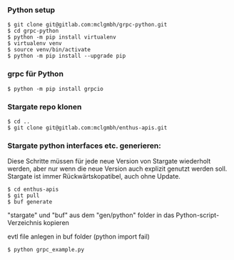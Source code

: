 ### Python setup
```
$ git clone git@gitlab.com:mclgmbh/grpc-python.git
$ cd grpc-python
$ python -m pip install virtualenv
$ virtualenv venv
$ source venv/bin/activate
$ python -m pip install --upgrade pip
```
### grpc für Python
```
$ python -m pip install grpcio
```
### Stargate repo klonen
```
$ cd ..
$ git clone git@gitlab.com:mclgmbh/enthus-apis.git
```
### Stargate python interfaces etc. generieren:
Diese Schritte müssen für jede neue Version von Stargate wiederholt werden, 
aber nur wenn die neue Version auch explizit genutzt werden soll. Stargate ist immer Rückwärtskopatibel,
auch ohne Update.
```
$ cd enthus-apis
$ git pull
$ buf generate
```
"stargate" und "buf" aus dem "gen/python" folder in das Python-script-Verzeichnis kopieren

evtl file anlegen in buf folder (python import fail)

```
$ python grpc_example.py
```
